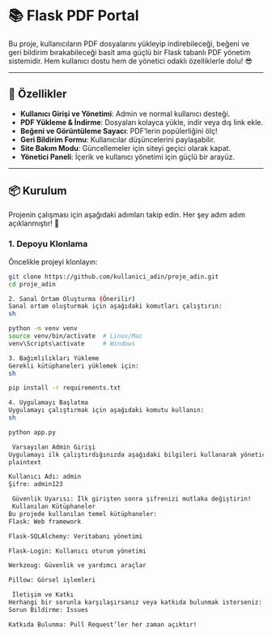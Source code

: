 # 📚 Flask PDF Portal

Bu proje, kullanıcıların PDF dosyalarını yükleyip indirebileceği, beğeni ve geri bildirim bırakabileceği basit ama güçlü bir Flask tabanlı PDF yönetim sistemidir. Hem kullanıcı dostu hem de yönetici odaklı özelliklerle dolu! 😎

---

## 🌟 Özellikler

- **Kullanıcı Girişi ve Yönetimi**: Admin ve normal kullanıcı desteği.  
- **PDF Yükleme & İndirme**: Dosyaları kolayca yükle, indir veya dış link ekle.  
- **Beğeni ve Görüntüleme Sayacı**: PDF’lerin popülerliğini ölç!  
- **Geri Bildirim Formu**: Kullanıcılar düşüncelerini paylaşabilir.  
- **Site Bakım Modu**: Güncellemeler için siteyi geçici olarak kapat.  
- **Yönetici Paneli**: İçerik ve kullanıcı yönetimi için güçlü bir arayüz.  

---

## 📦 Kurulum

Projenin çalışması için aşağıdaki adımları takip edin. Her şey adım adım açıklanmıştır! 🚀

### 1. Depoyu Klonlama
Öncelikle projeyi klonlayın:

```sh
git clone https://github.com/kullanici_adin/proje_adin.git
cd proje_adin

2. Sanal Ortam Oluşturma (Önerilir)
Sanal ortam oluşturmak için aşağıdaki komutları çalıştırın:
sh

python -m venv venv
source venv/bin/activate  # Linux/Mac
venv\Scripts\activate     # Windows

3. Bağımlılıkları Yükleme
Gerekli kütüphaneleri yüklemek için:
sh

pip install -r requirements.txt

4. Uygulamayı Başlatma
Uygulamayı çalıştırmak için aşağıdaki komutu kullanın:
sh

python app.py

 Varsayılan Admin Girişi
Uygulamayı ilk çalıştırdığınızda aşağıdaki bilgileri kullanarak yönetici paneline erişebilirsiniz:
plaintext

Kullanıcı Adı: admin
Şifre: admin123

 Güvenlik Uyarısı: İlk girişten sonra şifrenizi mutlaka değiştirin!
 Kullanılan Kütüphaneler
Bu projede kullanılan temel kütüphaneler:
Flask: Web framework  

Flask-SQLAlchemy: Veritabanı yönetimi  

Flask-Login: Kullanıcı oturum yönetimi  

Werkzeug: Güvenlik ve yardımcı araçlar  

Pillow: Görsel işlemleri

 İletişim ve Katkı
Herhangi bir sorunla karşılaşırsanız veya katkıda bulunmak isterseniz:  
Sorun Bildirme: Issues  

Katkıda Bulunma: Pull Request’ler her zaman açıktır! 

